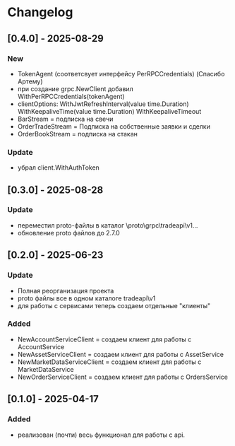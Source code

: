 # Changelog

## [0.4.0] - 2025-08-29
### New
- TokenAgent (соответсвует интерфейсу PerRPCCredentials) (Спасибо Артему)
- при создание grpc.NewClient добавил WithPerRPCCredentials(tokenAgent)
- clientOptions: WithJwtRefreshInterval(value time.Duration) WithKeepaliveTime(value time.Duration) WithKeepaliveTimeout
- BarStream = подписка на свечи
- OrderTradeStream = Подписка на собственные заявки и сделки
- OrderBookStream = подписка на стакан

### Update
- убрал client.WithAuthToken


## [0.3.0] - 2025-08-28
### Update
- переместил proto-файлы в каталог \proto\grpc\tradeapi\v1\...
- обновление proto файлов до 2.7.0


## [0.2.0] - 2025-06-23
### Update
- Полная реорганизация проекта
- proto файлы все в одном каталоге tradeapi\v1
- для работы с сервисами теперь создаем отдельные "клиенты" 

### Added
- NewAccountServiceClient = создаем клиент для работы с AccountService
- NewAssetServiceClient = создаем клиент для работы с AssetService
- NewMarketDataServiceClient = создаем клиент для работы с MarketDataService
- NewOrderServiceClient  = создаем клиент для работы с OrdersService


## [0.1.0] - 2025-04-17
### Added
- реализован (почти) весь функционал для работы с api.